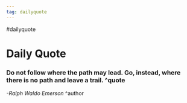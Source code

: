 ```yaml
---
tag: dailyquote
---
```


#dailyquote

# Daily Quote

### Do not follow where the path may lead. Go, instead, where there is no path and leave a trail. ^quote
*-Ralph Waldo Emerson* ^author
